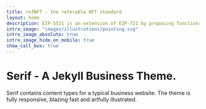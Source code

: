 ```yaml
---
title: refNFT - the referable NFT standard
layout: home
description: EIP-5521 is an extension of EIP-721 by proposing functions of referrable and referring. The relationship between each NFT forms a Directed acyclic graph (DAG). The standard allows users to query, track and analyze their relationships.
intro_image: "images/illustrations/pointing.svg"
intro_image_absolute: true
intro_image_hide_on_mobile: true
show_call_box: true
---
```


# Serif - A Jekyll Business Theme.

Serif contains content types for a typical business website. The theme is fully responsive, blazing fast and artfully illustrated.
